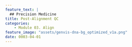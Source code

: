```yaml
---
feature_text: |
  ## Precision Medicine
title: Post-Alignment QC
categories:
    - Module 03. Align
feature_image: "assets/genvis-dna-bg_optimized_v1a.png"
date: 0003-04-01
---
```


